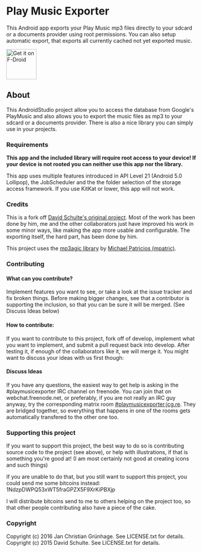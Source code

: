 # Play Music Exporter

This Android app exports your Play Music mp3 files directly to your sdcard
or a documents provider using root permissions.
You can also setup automatic export, that exports all currently cached not yet exported music.

[<img src="https://f-droid.org/badge/get-it-on.png"
      alt="Get it on F-Droid"
      height="80">](https://f-droid.org/app/re.jcg.playmusicexporter)

## About

This AndroidStudio project allow you to access the database from Google's PlayMusic
and also allows you to export the music files as mp3 to your sdcard or a documents provider.
There is also a nice library you can simply use in your projects.

### Requirements

**This app and the included library will require root access to your device!
If your device is not rooted you can neither use this app nor the library.**

This app uses multiple features introduced in API Level 21 (Android 5.0 Lollipop), the JobScheduler
and the the folder selection of the storage access framework. 
If you use KitKat or lower, this app will not work.

### Credits

This is a fork off [David Schulte's original project](https://github.com/Arcus92/PlayMusicExporter).
Most of the work has been done by him, me and the other collaborators just have improved his work
in some minor ways, like making the app more usable and configurable. The exporting itself, the hard
part, has been done by him.

This project uses the [mp3agic library](https://github.com/mpatric/mp3agic)
by [Michael Patricios (mpatric)](https://github.com/mpatric).

### Contributing

#### What can you contribute?

Implement features you want to see, or take a look at the issue tracker and fix broken things. Before making bigger changes, see that a contributor is supporting the inclusion, so that you can be sure it will be merged. (See Discuss Ideas below)

#### How to contribute:

If you want to contribute to this project, fork off of develop,
implement what you want to implement, and submit a pull request back into develop.
After testing it, if enough of the collaborators like it, we will merge it.
You might want to discuss your ideas with us first though:

#### Discuss Ideas

If you have any questions, the easiest way to get help is asking in the #playmusicexporter IRC channel on freenode. You can join that on webchat.freenode.net, or preferably, if you are not really an IRC guy anyway, try the corresponding matrix room [#playmusicexporter:jcg.re](https://matrix.to/#/#playmusicexporter:jcg.re). They are bridged together, so everything that happens in one of the rooms gets automatically transfered to the other one too.

### Supporting this project

If you want to support this project, the best way to do so is contributing source code to the project (see above), or help with illustrations, if that is something you're good at! (I am most certainly not good at creating icons and such things)

If you are unable to do that, but you still want to support this project, you could send me some bitcoins instead: 1NdzpDWPQ53xWT5fraGPZX5F9XrKiPBXjp

I will distribute bitcoins send to me to others helping on the project too, so that other people contributing also have a piece of the cake.

### Copyright

Copyright (c) 2016 Jan Christian Grünhage. See LICENSE.txt for details.  
Copyright (c) 2015 David Schulte. See LICENSE.txt for details.
